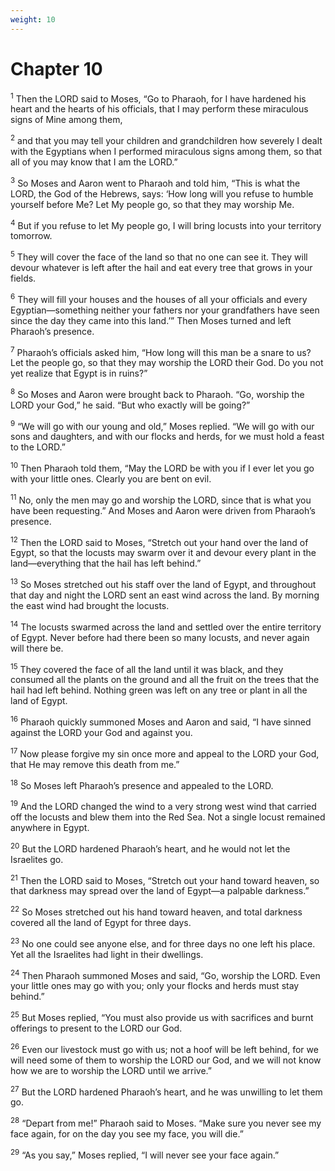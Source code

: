 ```yaml
---
weight: 10
---
```


# Chapter 10

<sup>1</sup> Then the LORD said to Moses, “Go to Pharaoh, for I have hardened his heart and the hearts of his officials, that I may perform these miraculous signs of Mine among them, 

<sup>2</sup> and that you may tell your children and grandchildren how severely I dealt with the Egyptians when I performed miraculous signs among them, so that all of you may know that I am the LORD.” 

<sup>3</sup> So Moses and Aaron went to Pharaoh and told him, “This is what the LORD, the God of the Hebrews, says: ‘How long will you refuse to humble yourself before Me? Let My people go, so that they may worship Me. 

<sup>4</sup> But if you refuse to let My people go, I will bring locusts into your territory tomorrow. 

<sup>5</sup> They will cover the face of the land so that no one can see it. They will devour whatever is left after the hail and eat every tree that grows in your fields. 

<sup>6</sup> They will fill your houses and the houses of all your officials and every Egyptian—something neither your fathers nor your grandfathers have seen since the day they came into this land.’” Then Moses turned and left Pharaoh’s presence. 

<sup>7</sup> Pharaoh’s officials asked him, “How long will this man be a snare to us? Let the people go, so that they may worship the LORD their God. Do you not yet realize that Egypt is in ruins?” 

<sup>8</sup> So Moses and Aaron were brought back to Pharaoh. “Go, worship the LORD your God,” he said. “But who exactly will be going?” 

<sup>9</sup> “We will go with our young and old,” Moses replied. “We will go with our sons and daughters, and with our flocks and herds, for we must hold a feast to the LORD.” 

<sup>10</sup> Then Pharaoh told them, “May the LORD be with you if I ever let you go with your little ones. Clearly you are bent on evil. 

<sup>11</sup> No, only the men may go and worship the LORD, since that is what you have been requesting.” And Moses and Aaron were driven from Pharaoh’s presence. 

<sup>12</sup> Then the LORD said to Moses, “Stretch out your hand over the land of Egypt, so that the locusts may swarm over it and devour every plant in the land—everything that the hail has left behind.” 

<sup>13</sup> So Moses stretched out his staff over the land of Egypt, and throughout that day and night the LORD sent an east wind across the land. By morning the east wind had brought the locusts. 

<sup>14</sup> The locusts swarmed across the land and settled over the entire territory of Egypt. Never before had there been so many locusts, and never again will there be. 

<sup>15</sup> They covered the face of all the land until it was black, and they consumed all the plants on the ground and all the fruit on the trees that the hail had left behind. Nothing green was left on any tree or plant in all the land of Egypt. 

<sup>16</sup> Pharaoh quickly summoned Moses and Aaron and said, “I have sinned against the LORD your God and against you. 

<sup>17</sup> Now please forgive my sin once more and appeal to the LORD your God, that He may remove this death from me.” 

<sup>18</sup> So Moses left Pharaoh’s presence and appealed to the LORD. 

<sup>19</sup> And the LORD changed the wind to a very strong west wind that carried off the locusts and blew them into the Red Sea. Not a single locust remained anywhere in Egypt. 

<sup>20</sup> But the LORD hardened Pharaoh’s heart, and he would not let the Israelites go. 

<sup>21</sup> Then the LORD said to Moses, “Stretch out your hand toward heaven, so that darkness may spread over the land of Egypt—a palpable darkness.” 

<sup>22</sup> So Moses stretched out his hand toward heaven, and total darkness covered all the land of Egypt for three days. 

<sup>23</sup> No one could see anyone else, and for three days no one left his place. Yet all the Israelites had light in their dwellings. 

<sup>24</sup> Then Pharaoh summoned Moses and said, “Go, worship the LORD. Even your little ones may go with you; only your flocks and herds must stay behind.” 

<sup>25</sup> But Moses replied, “You must also provide us with sacrifices and burnt offerings to present to the LORD our God. 

<sup>26</sup> Even our livestock must go with us; not a hoof will be left behind, for we will need some of them to worship the LORD our God, and we will not know how we are to worship the LORD until we arrive.” 

<sup>27</sup> But the LORD hardened Pharaoh’s heart, and he was unwilling to let them go. 

<sup>28</sup> “Depart from me!” Pharaoh said to Moses. “Make sure you never see my face again, for on the day you see my face, you will die.” 

<sup>29</sup> “As you say,” Moses replied, “I will never see your face again.” 


